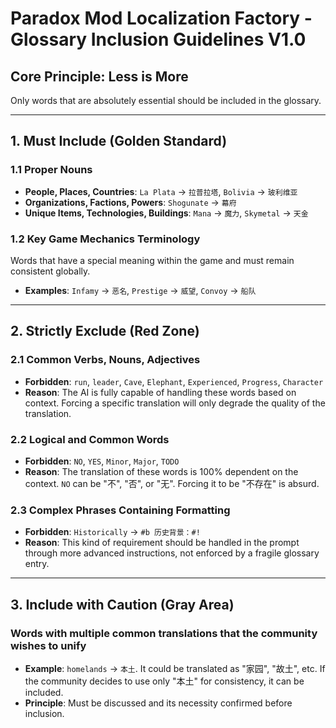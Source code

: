 # Paradox Mod Localization Factory - Glossary Inclusion Guidelines V1.0

## Core Principle: Less is More

Only words that are absolutely essential should be included in the glossary.

---

## 1. Must Include (Golden Standard)

### 1.1 Proper Nouns
- **People, Places, Countries**: `La Plata` -> `拉普拉塔`, `Bolivia` -> `玻利维亚`
- **Organizations, Factions, Powers**: `Shogunate` -> `幕府`
- **Unique Items, Technologies, Buildings**: `Mana` -> `魔力`, `Skymetal` -> `天金`

### 1.2 Key Game Mechanics Terminology
Words that have a special meaning within the game and must remain consistent globally.
- **Examples**: `Infamy` -> `恶名`, `Prestige` -> `威望`, `Convoy` -> `船队`

---

## 2. Strictly Exclude (Red Zone)

### 2.1 Common Verbs, Nouns, Adjectives
- **Forbidden**: `run`, `leader`, `Cave`, `Elephant`, `Experienced`, `Progress`, `Character`
- **Reason**: The AI is fully capable of handling these words based on context. Forcing a specific translation will only degrade the quality of the translation.

### 2.2 Logical and Common Words
- **Forbidden**: `NO`, `YES`, `Minor`, `Major`, `TODO`
- **Reason**: The translation of these words is 100% dependent on the context. `NO` can be "不", "否", or "无". Forcing it to be "不存在" is absurd.

### 2.3 Complex Phrases Containing Formatting
- **Forbidden**: `Historically` -> `#b 历史背景：#!`
- **Reason**: This kind of requirement should be handled in the prompt through more advanced instructions, not enforced by a fragile glossary entry.

---

## 3. Include with Caution (Gray Area)

### Words with multiple common translations that the community wishes to unify
- **Example**: `homelands` -> `本土`. It could be translated as "家园", "故土", etc. If the community decides to use only "本土" for consistency, it can be included.
- **Principle**: Must be discussed and its necessity confirmed before inclusion.